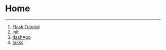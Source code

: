 # Home
---
1. [Flask Tutorial](flask.md)
2. [init](__init__.md)
3. [dashApp](dashApp.md)
4. [tasks](tasks.md)
